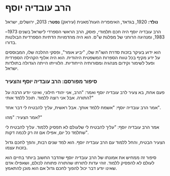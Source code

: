 # הרב עובדיה יוסף

**נולד:** 1920, בגדאד, האימפריה העות'מאנית (עיראק)
**נפטר:** 2013, ירושלים, ישראל

הרב עובדיה יוסף היה חכם תלמודי, פוסק, הרב הראשי הספרדי לישראל בשנים 1973–1983, ומנהיגה הרוחני של מפלגת ש\"ס. הוא היה מהדמויות הדתיות הספרדיות הבולטות בדורו.

הוא ידוע בעיקר בזכות סדרת השו\"ת שלו, \"יביע אומר\", ופסקי ההלכה שלו, המבוססים על ידע מקיף בכל טווח הספרות המשפטית היהודית. הוא היה אלוף הקהילה הספרדית ופעל לשימור וקידום מנהגיה ומסורותיה הייחודיות. הלווייתו הייתה הגדולה בתולדות ישראל.

### סיפור מפורסם: הרב עובדיה יוסף והצעיר

פעם אחת, בא צעיר לרב עובדיה יוסף ואמר: \"הרב, אני יהודי חילוני, ואינני יודע הרבה על התורה. אבל אני רוצה ללמוד. תוכל ללמד אותי?\"

אמר הרב עובדיה יוסף: \"אשמח ללמד אותך. אבל ראשית, עליך להבטיח לי דבר אחד\".

אמר הצעיר: \"מהו?\"

אמר הרב עובדיה יוסף: \"עליך להבטיח לי שלעולם לא תפסיק ללמוד. עליך להבטיח לי שתלמד כל יום, אפילו אם זה רק לכמה דקות\".

הצעיר הבטיח, והחל ללמוד עם הרב עובדיה יוסף. הוא למד שנים רבות, והפך לחכם גדול בזכות עצמו.

סיפור זה ממחיש את אמונתו של הרב עובדיה יוסף שהדבר החשוב ביותר בחיים הוא לעולם לא להפסיק ללמוד. זוהי עדות לתורתו שהתורה פתוחה לכולם, ושאפילו אדם שאינו יודע דבר יכול להפוך לחכם גדול אם הוא מוכן להתאמץ.